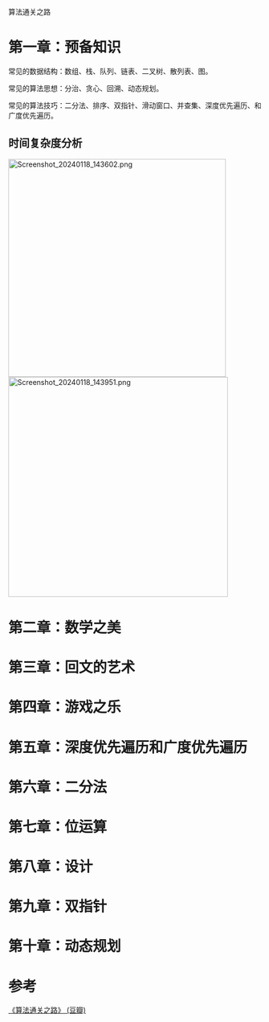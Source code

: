算法通关之路

# 第一章：预备知识

常见的数据结构：数组、栈、队列、链表、二叉树、散列表、图。

常见的算法思想：分治、贪心、回溯、动态规划。

常见的算法技巧：二分法、排序、双指针、滑动窗口、并查集、深度优先遍历、和广度优先遍历。

## 时间复杂度分析

<img src="file:///home/lsw/图片/Screenshot_20240118_143602.png" title="" alt="Screenshot_20240118_143602.png" width="433">

<img src="file:///home/lsw/图片/Screenshot_20240118_143951.png" title="" alt="Screenshot_20240118_143951.png" width="437">

# 第二章：数学之美

# 第三章：回文的艺术

# 第四章：游戏之乐

# 第五章：深度优先遍历和广度优先遍历

# 第六章：二分法

# 第七章：位运算

# 第八章：设计

# 第九章：双指针

# 第十章：动态规划







# 参考

[《算法通关之路》 (豆瓣)](https://book.douban.com/subject/35573402//)


